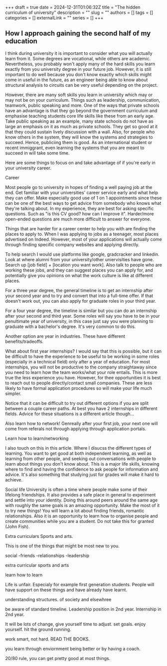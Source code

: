 +++ 
draft = true
date = 2024-12-31T01:06:32Z
title = "The hidden curriculum of university"
description = ""
slug = ""
authors = []
tags = []
categories = []
externalLink = ""
series = []
+++


## How I approach gaining the second half of my education

I think during university it is important to consider what you will actually learn from it. Some degrees are vocational, while others are academic. Nevertheless, you probably won't apply many of the hard skills you learn exactly from you university degree in your future job. However, it is still important to do well because you don't know exactly which skills might come in useful in the future, as an engineer being able to know about structural analysis to circuits can be very useful depending on the project.

However, there are many soft skills you learn in university which may or may not be on your curriculum. Things such as leadership, communication, teamwork, public speaking and more. One of the ways that private schools have an advantage is that they go beyond the government curriculum and emphasise teaching students core life skills like these from an early age. Take public speaking as an example, many state schools do not have as large an emphasis on it as much as private schools. They get so good at it that they could sustain lively discussion with a wall. Also, for people who know others in the system, they will know the systems and strategies to succeed. Hence, publiciing them is good. As an international student or recent immiggrant, even learning the systems that you are meant to succeed in will take some time. 

Here are some things to focus on and take advantage of if you're early in your university career.

Career

Most people go to university in hopes of finding a well paying job at the end. Get familiar with your universities' career service early and what help they can offer. Make especially good use of 1 on 1 appointments since these can be one of the best ways to get advice from somebody who knows what they're talking about. In my experience, they are best for asking specific questions. Such as "is this CV good? how can I improve it". Harder/more open-ended questions are much more difficult to answer for everyone.

Things that are harder for a career center to help you with are finding the places to apply to. When I was applying to jobs as a teenager, most places advertised on Indeed. However, most of your applications will actually come through finding specific company websites and applying directly. 

To help search I would use platforms like google, gradcracker and linkedin. Look at where alumni from your university/other uniervisities have gone.  Search up [job field] + [location you want work]. Also talk to people who are working these jobs, and they can suggest places you can apply for, and potentially give you opinions on what the work culture is like at different places.

For a three year degree, the general timeline is to get an internship after your second year and to try and convert that into a full-time offer. If that doesn't work out, you can also apply for graduate roles in your third year. 

For a four year degree, the timeline is similar but you can do an internship after your second and third year. Some roles will say you have to be in your penultimate year of university, in this case just say you were planning to graduate with a bachelor's degree. It's very common to do this.

Another option are year in industries. These have different benefits/tradeoffs.

What about first year internships? I would say that this is possible, but it can be difficult to have the experience to be useful to be working in some roles (especially in a technical field) only after a year of education. For most internships, you will not be productive to the company straightaway since you need to learn how the team works/what your role entails. This is more true the less experience you have. However, for thee opportunities it is best to reach out to people directly/contact small companies. These are less likely to have formal application procedures so will make your life much simpler.

Notice that it can be difficult to try out different options if you are split between a couple career paths. At best you have 2 internships in different fields. Advice for these situations is a different article though...

Also learn how to network! Genreally after your first job, your next one will come from referals not through applying through application portals.

Learn how to learn/networking

I also touch on this in this article. Where I disucss the different types of learning. You want to get good at both independent learning, as well as learning from other people, and seeking out conversations with people to learn about things you don't know about. This is a major life skills, knowing where to find and having the confidence to ask people for information and advice. It's also something that studying just for grades will make it hard to achieve.

Social life
University is often a time where people make some of their lifelong friendships. It also provides a safe place in general to experiment and settle into your identity. Doing this around peers around the same age with roughly the same goals is an amazing opportunity. Make the most of it to try new things! You will learn a lot about finding friends, romantic relationships. Also it is an opportunity to learn how to organise people and create communities while you are a student. Do not take this for granted (John Fish).


Extra curriculars
Sports and arts.

This is one of the things that might be most new to you.






social
-friends
-relationships
-leadership


extra curricular
sports and arts

learn how to learn

Life is unfair. Especialy for example first generation students. People will have support on these things and have already have learnt.

understanding structures. of society and elsewhree


be aware of standard timeline. Leadership position in 2nd year. Internship in 2nd year.

It will be lots of change, give yourself time to adjust.
set goals. enjoy yourself. hit the ground running.

work smart, not hard. READ THE BOOKS.

you learn through enviornment being better or by having a coach.


20/80 rule, you can get pretty good at most things.